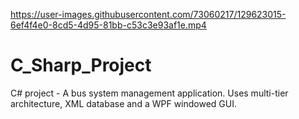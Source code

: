 

https://user-images.githubusercontent.com/73060217/129623015-6ef4f4e0-8cd5-4d95-81bb-c53c3e93af1e.mp4

# C_Sharp_Project
C# project - A bus system management application. Uses multi-tier architecture, XML database and a WPF windowed GUI.
